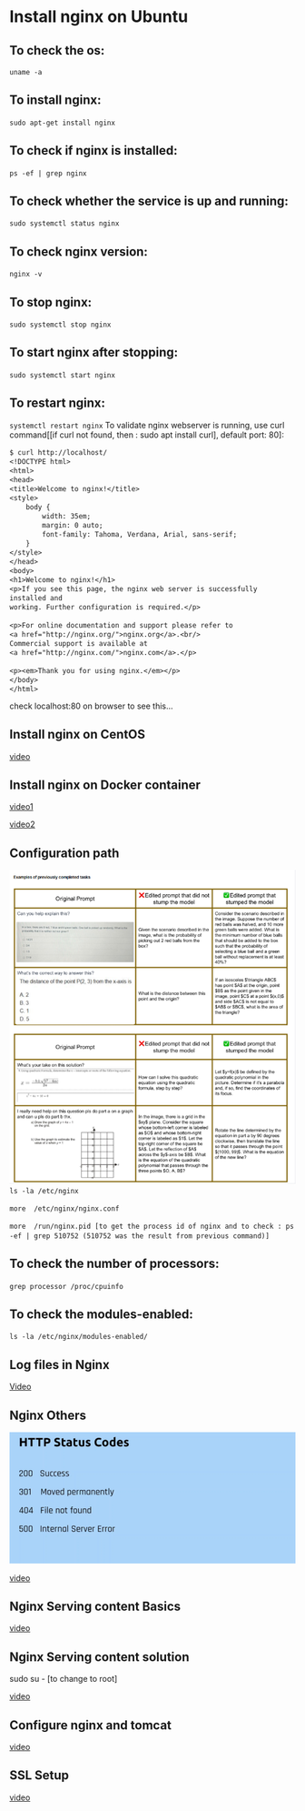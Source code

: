# Install nginx on Ubuntu

## To check the os:

``````
uname -a
``````

## To install nginx:
``
sudo apt-get install nginx
``
## To check if nginx is installed:
``
ps -ef | grep nginx
``
## To check whether the service is up and running:
``
sudo systemctl status nginx
``
## To check nginx version:
``
nginx -v
``
## To stop nginx:
``
sudo systemctl stop nginx
``
## To start nginx after stopping:
``
sudo systemctl start nginx
``
## To restart nginx:
``
systemctl restart nginx
``
To validate nginx webserver is running, use curl command[[if curl not found, then : sudo apt install curl], default port: 80]:

``````
$ curl http://localhost/
<!DOCTYPE html>
<html>
<head>
<title>Welcome to nginx!</title>
<style>
    body {
        width: 35em;
        margin: 0 auto;
        font-family: Tahoma, Verdana, Arial, sans-serif;
    }
</style>
</head>
<body>
<h1>Welcome to nginx!</h1>
<p>If you see this page, the nginx web server is successfully installed and
working. Further configuration is required.</p>

<p>For online documentation and support please refer to
<a href="http://nginx.org/">nginx.org</a>.<br/>
Commercial support is available at
<a href="http://nginx.com/">nginx.com</a>.</p>

<p><em>Thank you for using nginx.</em></p>
</body>
</html>
``````
check localhost:80 on browser to see this...

## Install nginx on CentOS
[video](https://www.udemy.com/course/nginx-for-sys-and-web-admins-free/learn/lecture/41076624#overview, "Reference")

## Install nginx on Docker container
[video1](https://www.udemy.com/course/nginx-for-sys-and-web-admins-free/learn/lecture/41076628#overview, "Links")

[video2](https://www.udemy.com/course/nginx-for-sys-and-web-admins-free/learn/lecture/41076632#overview, "Links")

## Configuration path

![Alt text](image.png)
``
ls -la /etc/nginx
``

``
more  /etc/nginx/nginx.conf
``

``
more  /run/nginx.pid [to get the process id of nginx and to check : ps -ef | grep 510752 (510752 was the result from previous command)]
``

## To check the number of processors:
``
grep processor /proc/cpuinfo
``
## To check the modules-enabled:
``
ls -la /etc/nginx/modules-enabled/
``
## Log files in Nginx

[Video](https://www.udemy.com/course/nginx-for-sys-and-web-admins-free/learn/lecture/41076646#overview, "Reference")

## Nginx Others

![Alt text](image-1.png)

[video](https://www.udemy.com/course/nginx-for-sys-and-web-admins-free/learn/lecture/41076650#overview, "Customising...")

## Nginx Serving content Basics

[video](https://www.udemy.com/course/nginx-for-sys-and-web-admins-free/learn/lecture/41076652#overview, "Reference")

## Nginx Serving content solution

sudo su - [to change to root]

[video](https://www.udemy.com/course/nginx-for-sys-and-web-admins-free/learn/lecture/41076656#overview)

## Configure nginx and tomcat

[video](https://www.udemy.com/course/nginx-for-sys-and-web-admins-free/learn/lecture/41076668#overview)

## SSL Setup

[video](https://www.udemy.com/course/nginx-for-sys-and-web-admins-free/learn/lecture/41076678#overview)